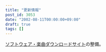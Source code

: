 ```yaml
---
title: "更新情報"
post_id: 3053
date: "2002-08-11T00:00:00+09:00"
draft: true
tags: []
---
```



[ソフトウェア・楽曲ダウンロードサイト](https://danmaq.com/category/products)の整備。
